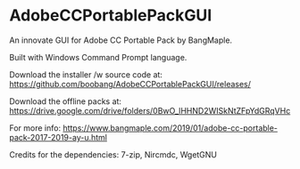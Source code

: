 # AdobeCCPortablePackGUI
An innovate GUI for Adobe CC Portable Pack by BangMaple.

Built with Windows Command Prompt language.

Download the installer /w source code at: https://github.com/boobang/AdobeCCPortablePackGUI/releases/

Download the offline packs at: https://drive.google.com/drive/folders/0BwO_lHHND2WISkNtZFpYdGRqVHc

For more info: https://www.bangmaple.com/2019/01/adobe-cc-portable-pack-2017-2019-ay-u.html

Credits for the dependencies: 7-zip, Nircmdc, WgetGNU
